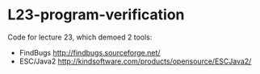 L23-program-verification
========================

Code for lecture 23, which demoed 2 tools:
* FindBugs <http://findbugs.sourceforge.net/>
* ESC/Java2 <http://kindsoftware.com/products/opensource/ESCJava2/>
